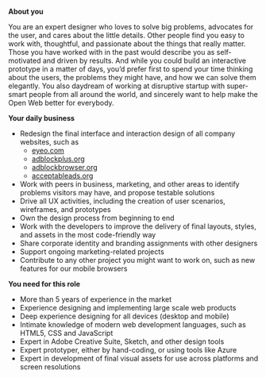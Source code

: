 <? include jobs/header ?>

**About you**

You are an expert designer who loves to solve big problems, advocates for the user, and cares about the little details. Other people find you easy to work with, thoughtful, and passionate about the things that really matter. Those you have worked with in the past would describe you as self-motivated and driven by results. 
And while you could build an interactive prototype in a matter of days, you’d prefer first to spend your time thinking about the users, the problems they might have, and how we can solve them elegantly.
You also daydream of working at disruptive startup with super-smart people from all around the world, 
and sincerely want to help make the Open Web better for everybody.

**Your daily business**

- Redesign the final interface and interaction design of all company websites, such as
    - [eyeo.com](https://eyeo.com/)
    - [adblockplus.org](https://adblockplus.org/)
    - [adblockbrowser.org](https://adblockbrowser.org/)
    - [acceptableads.org](https://acceptableads.org/)
- Work with peers in business, marketing, and other areas to identify problems visitors may have, and propose testable solutions
- Drive all UX activities, including the creation of user scenarios, wireframes, and prototypes
- Own the design process from beginning to end
- Work with the developers to improve the delivery of final layouts, styles, and assets in the most code-friendly way
- Share corporate identity and branding assignments with other designers
- Support ongoing marketing-related projects
- Contribute to any other project you might want to work on, such as new features for our mobile browsers

**You need for this role**

- More than 5 years of experience in the market
- Experience designing and implementing large scale web products
- Deep experience designing for all devices (desktop and mobile)
- Intimate knowledge of modern web development languages, such as HTML5, CSS and JavaScript
- Expert in Adobe Creative Suite, Sketch, and other design tools
- Expert prototyper, either by hand-coding, or using tools like Azure
- Expert in development of final visual assets for use across platforms and screen resolutions

<? include jobs/footer ?>

